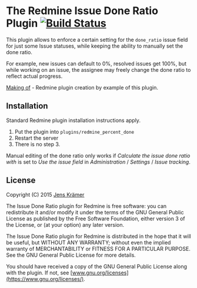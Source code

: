The Redmine Issue Done Ratio Plugin  [![Build Status](https://travis-ci.org/jkraemer/redmine_percent_done.svg?branch=master)](https://travis-ci.org/jkraemer/redmine_percent_done)
===================================

This plugin allows to enforce a certain setting for the `done_ratio` issue
field for just some Issue statuses, while keeping the ability to manually set
the done ratio.

For example, new issues can default to 0%, resolved issues get 100%, but while
working on an issue, the assignee may freely change the done ratio to reflect
actual progress.

[Making of](https://jkraemer.net/2015/11/how-to-create-a-redmine-plugin) -
Redmine plugin creation by example of this plugin.

Installation
------------

Standard Redmine plugin installation instructions apply.

1. Put the plugin into `plugins/redmine_percent_done`
2. Restart the server
3. There is no step 3.

Manual editing of the done ratio only works if _Calculate the issue done ratio
with_ is set to _Use the issue field_ in _Administration_ / _Settings_ / _Issue
tracking_.


License
-------

Copyright (C) 2015 [Jens Krämer](https://jkraemer.net)

The Issue Done Ratio plugin for Redmine is free software: you can redistribute
it and/or modify it under the terms of the GNU General Public License as
published by the Free Software Foundation, either version 3 of the License, or
(at your option) any later version.

The Issue Done Ratio plugin for Redmine is distributed in the hope that it
will be useful, but WITHOUT ANY WARRANTY; without even the implied warranty of
MERCHANTABILITY or FITNESS FOR A PARTICULAR PURPOSE.  See the GNU General
Public License for more details.

You should have received a copy of the GNU General Public License along with
the plugin. If not, see [www.gnu.org/licenses](https://www.gnu.org/licenses/).

